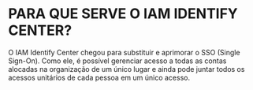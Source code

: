 # PARA QUE SERVE O IAM IDENTIFY CENTER?

O IAM Identify Center chegou para substituir e aprimorar o SSO (Single Sign-On). Como ele, é possível gerenciar acesso a todas as contas alocadas na organização de um único lugar e ainda pode juntar todos os acessos unitários de cada pessoa em um único acesso.
